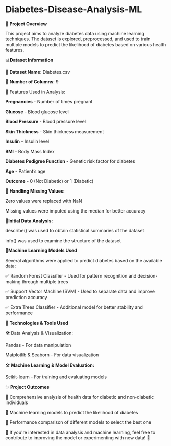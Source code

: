 # Diabetes-Disease-Analysis-ML

📝 **Project Overview**

This project aims to analyze diabetes data using machine learning techniques. The dataset is explored, preprocessed, 
and used to train multiple models to predict the likelihood of diabetes based on various health features.

📊**Dataset Information**

🔹 **Dataset Name**: Diabetes.csv

🔹 **Number of Columns**: 9

🔹 Features Used in Analysis:

**Pregnancies** - Number of times pregnant

**Glucose** - Blood glucose level

**Blood Pressure** - Blood pressure level

**Skin Thickness** - Skin thickness measurement

**Insulin** - Insulin level

**BMI** - Body Mass Index

**Diabetes Pedigree Function** - Genetic risk factor for diabetes

**Age** - Patient’s age

**Outcome** - 0 (Not Diabetic) or 1 (Diabetic)

🔹 **Handling Missing Values:**

Zero values were replaced with NaN

Missing values were imputed using the median for better accuracy

🔹**Initial Data Analysis:**


describe() was used to obtain statistical summaries of the dataset

info() was used to examine the structure of the dataset

🧠**Machine Learning Models Used**

Several algorithms were applied to predict diabetes based on the available data:


✅ Random Forest Classifier - Used for pattern recognition and decision-making through multiple trees

✅ Support Vector Machine (SVM) - Used to separate data and improve prediction accuracy

✅ Extra Trees Classifier - Additional model for better stability and performance

📌 **Technologies & Tools Used**

🛠 Data Analysis & Visualization:


Pandas - For data manipulation

Matplotlib & Seaborn - For data visualization

🛠 **Machine Learning & Model Evaluation:**

Scikit-learn - For training and evaluating models

✨ **Project Outcomes**

📌 Comprehensive analysis of health data for diabetic and non-diabetic individuals

📌 Machine learning models to predict the likelihood of diabetes

📌 Performance comparison of different models to select the best one




 📍 If you're interested in data analysis and machine learning, feel free to contribute to improving the model or experimenting with new data! 🚀
